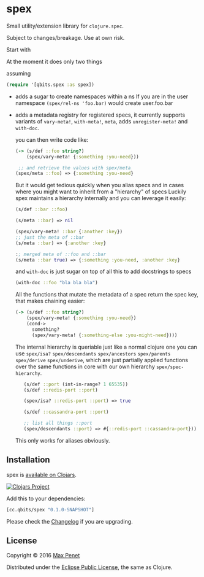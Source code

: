 # spex
<!-- [![Build Status](https://secure.travis-ci.org/mpenet/spex.png?branch=master)](http://travis-ci.org/mpenet/spex) -->

Small utility/extension library for `clojure.spec`.

Subject to changes/breakage. Use at own risk.

Start with

At the moment it does only two things

assuming

``` clojure
(require '[qbits.spex :as spex])
```

* adds a sugar to create namespaces within a ns
  If you are in the user namespace
  `(spex/rel-ns 'foo.bar)` would create user.foo.bar

* adds a metadata registry for registered specs, it currently supports
  variants of `vary-meta!`, `with-meta!`, `meta`, adds
  `unregister-meta!` and `with-doc`.

  you can then write code like:
  ```clj
  (-> (s/def ::foo string?)
      (spex/vary-meta! {:something :you-need}))

   ;; and retrieve the values with spex/meta
  (spex/meta ::foo) => {:something :you-need}
  ```
  But it would get tedious quickly when you alias specs and in cases where you might want to inherit from a "hierarchy" of specs
  Luckily spex maintains a hierarchy internally and you can leverage it easily:

  ```clj
  (s/def ::bar ::foo)

  (s/meta ::bar) => nil

  (spex/vary-meta! ::bar {:another :key})
  ;; just the meta of ::bar
  (s/meta ::bar) => {:another :key}

  :; merged meta of ::foo and ::bar
  (s/meta ::bar true) => {:something :you-need, :another :key}
  ```

  and `with-doc` is just sugar on top of all this to add docstrings to specs

  ```clj
  (with-doc ::foo "bla bla bla")
  ```

  All the functions that mutate the metadata of a spec return the spec
  key, that makes chaining easier:

  ```clojure
  (-> (s/def ::foo string?)
      (spex/vary-meta! {:something :you-need})
      (cond->
        something?
        (spex/vary-meta! {:something-else :you-might-need})))
  ```
  The internal hierarchy is queriable just like a normal clojure one
  you can use `spex/isa?` `spex/descendants` `spex/ancestors`
  `spex/parents` `spex/derive` `spex/underive`, which are just
  partially applied functions over the same functions in core with our
  own hierarchy `spex/spec-hierarchy`.


  ```clojure
     (s/def ::port (int-in-range? 1 65535))
     (s/def ::redis-port ::port)

     (spex/isa? ::redis-port ::port) => true

     (s/def ::cassandra-port ::port)

     ;; list all things ::port
     (spex/descendants ::port) => #{::redis-port ::cassandra-port}))

  ```

  This only works for aliases obviously.

## Installation

spex is [available on Clojars](https://clojars.org/cc.qbits/spex).

[![Clojars Project](https://img.shields.io/clojars/v/cc.qbits/spex.svg)](https://clojars.org/cc.qbits/spex)

Add this to your dependencies:

```clojure
[cc.qbits/spex "0.1.0-SNAPSHOT"]
```

Please check the
[Changelog](https://github.com/mpenet/spex/blob/master/CHANGELOG.md)
if you are upgrading.

## License

Copyright © 2016 [Max Penet](http://twitter.com/mpenet)

Distributed under the
[Eclipse Public License](http://www.eclipse.org/legal/epl-v10.html),
the same as Clojure.
